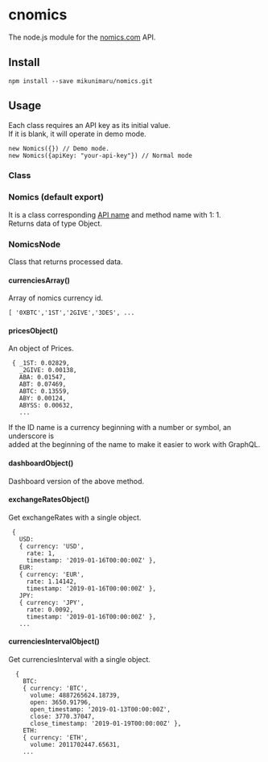 cnomics
=======
The node.js module for the [nomics.com][] API.

[nomics.com]:https://nomics.com/?_ga=2.244675660.891324781.1547458344-1630628654.1547458344

Install
-------

    npm install --save mikunimaru/nomics.git

Usage
-----
Each class requires an API key as its initial value.  
If it is blank, it will operate in demo mode.

    new Nomics({}) // Demo mode.
    new Nomics({apiKey: "your-api-key"}) // Normal mode

### Class

### Nomics (default export)

It is a class corresponding [API name][] and method name with 1: 1.  
Returns data of type Object.

[API name]:http://docs.nomics.com
### NomicsNode

Class that returns processed data.  

#### currenciesArray()
Array of nomics currency id.  

    [ '0XBTC','1ST','2GIVE','3DES', ...

#### pricesObject()
An object of Prices.  

     { _1ST: 0.02829,
       _2GIVE: 0.00138,
       ABA: 0.01547,
       ABT: 0.07469,
       ABTC: 0.13559,
       ABY: 0.00124,
       ABYSS: 0.00632,
       ...

If the ID name is a currency beginning with a number or symbol, an underscore is  
added at the beginning of the name to make it easier to work with GraphQL.

#### dashboardObject()
Dashboard version of the above method.

#### exchangeRatesObject()
Get exchangeRates with a single object.
   
     {
       USD:
       { currency: 'USD',
         rate: 1,
         timestamp: '2019-01-16T00:00:00Z' },
       EUR:
       { currency: 'EUR',
         rate: 1.14142,
         timestamp: '2019-01-16T00:00:00Z' },
       JPY:
       { currency: 'JPY',
         rate: 0.0092,
         timestamp: '2019-01-16T00:00:00Z' },
       ...

#### currenciesIntervalObject()
Get currenciesInterval with a single object.
      
      {
        BTC:
        { currency: 'BTC',
          volume: 4887265624.18739,
          open: 3650.91796,
          open_timestamp: '2019-01-13T00:00:00Z',
          close: 3770.37047,
          close_timestamp: '2019-01-19T00:00:00Z' },
        ETH:
        { currency: 'ETH',
          volume: 2011702447.65631,
        ...
